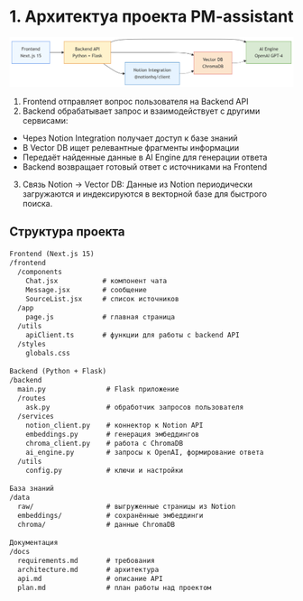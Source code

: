 # 1. Архитектуа проекта PM-assistant

![Схема архитектуры проекта](img/architecture.png)

1. Frontend отправляет вопрос пользователя на Backend API
2. Backend обрабатывает запрос и взаимодействует с другими сервисами:
  - Через Notion Integration получает доступ к базе знаний
  - В Vector DB ищет релевантные фрагменты информации
  - Передаёт найденные данные в AI Engine для генерации ответа
  - Backend возвращает готовый ответ с источниками на Frontend
3. Связь Notion → Vector DB: Данные из Notion периодически загружаются и индексируются в векторной базе для быстрого поиска.


## Структура проекта

```
Frontend (Next.js 15)
/frontend
  /components
    Chat.jsx           # компонент чата
    Message.jsx        # сообщение
    SourceList.jsx     # список источников
  /app
    page.js            # главная страница    
  /utils
    apiClient.ts       # функции для работы с backend API
  /styles
    globals.css

Backend (Python + Flask)
/backend
  main.py               # Flask приложение
  /routes
    ask.py              # обработчик запросов пользователя
  /services
    notion_client.py    # коннектор к Notion API
    embeddings.py       # генерация эмбеддингов
    chroma_client.py    # работа с ChromaDB
    ai_engine.py        # запросы к OpenAI, формирование ответа
  /utils
    config.py           # ключи и настройки

База знаний
/data
  raw/                  # выгруженные страницы из Notion
  embeddings/           # сохранённые эмбеддинги
  chroma/               # данные ChromaDB

Документация
/docs
  requirements.md       # требования
  architecture.md       # архитектура
  api.md                # описание API
  plan.md               # план работы над проектом

```